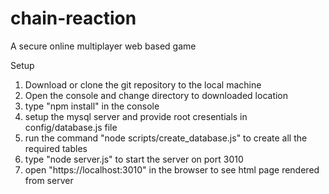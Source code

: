 
# chain-reaction
A secure online multiplayer web based game

Setup
1. Download or clone the git repository to the local machine
2. Open the console and change directory to downloaded location
3. type "npm install" in the console
4. setup the mysql server and provide root cresentials in config/database.js file
5. run the command "node scripts/create_database.js" to create all the required tables
6. type "node server.js" to start the server on port 3010
7. open "https://localhost:3010" in the browser to see html page rendered from server

